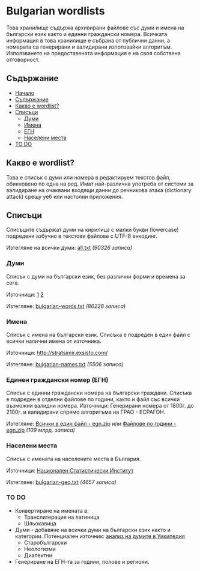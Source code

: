 # Bulgarian wordlists
Това хранилище съдържа архивирани файлове със думи и имена на български език както и единни граждански номера. Всичката информация в това хранилище е събрана от публични данни, а номерата са генерирани и валидирани използвайки алгоритъм. Използването на предоставената информация е на своя собствена отговорност.

## Съдържание
  * [Начало](#Bulgarian-wordlists)
  * [Съдържание](#Съдържание)
  * [Какво е wordlist?](#Какво-е-wordlist)
  * [Списъци](#Списъци)
    * [Думи](#Думи)
    * [Имена](#Имена)
    * [ЕГН](#Единен-граждански-номер-ЕГН)
    * [Населени места](#Населени-места)
  * [TO DO](#to-do)

## Какво е wordlist?
Това е списък с думи или номера в редактируем текстов файл, обикновено по една на ред. Имат най-различна употреба от системи за валидиране на очаквани входящи данни до речникова атака (dictionary attack) срещу уеб или настолни приложения.

## Списъци
Списъците съдържат думи на кирилица с малки букви (lowercase) подредени азбучно в текстови файлове с UTF-8 енкодинг. 

Изтегляне на всички думи: [all.txt](https://github.com/miglen/bulgarian-wordlists/blob/master/wordlists/all.txt?raw=true) *(90326 записа)*

### Думи
Списък с думи на български език, без различни форми и времена за сега.

Източници: [1](https://github.com/vanyog/grammar-bg) [2](https://github.com/titoBouzout/Dictionaries)

Изтегляне: [bulgarian-words.txt](https://github.com/miglen/bulgarian-wordlists/blob/master/wordlists/bulgarian-words.txt?raw=true) *(86228 записа)* 

### Имена
Списък с имена на български език. Списъка е подреден в един файл с всички налични имена от източника.

Източници: http://stratsimir.exsisto.com/

Изтегляне: [bulgarian-names.txt](https://github.com/miglen/bulgarian-wordlists/blob/master/wordlists/bulgarian-names.txt?raw=true) *(5506 записа)*

### Единен граждански номер (ЕГН)
Списък с единни граждански номера на български граждани. Списъка е подреден в отделни файлове по години, както и файл със всички възможни валидни номера.
Източници: Генерирани номера от 1800г. до 2100г. и валидирани спрямо алгоритъма на ГРАО - ЕСРАГОН.

Изтегляне: [Всички в един файл - egn.zip](https://github.com/miglen/bulgarian-wordlists/releases/download/v1.0/egn.zip) или [Файлове по години - egn.zip](https://github.com/miglen/bulgarian-wordlists/releases/download/v1.0/egn-by-years.zip) *(109 млрд. записа)*

### Населени места
Списък с имената на населените места в България.

Източници: [Национален Статистически Институт](www.nsi.bg/nrnm)

Изтегляне: [bulgarian-geo.txt](https://raw.githubusercontent.com/miglen/bulgarian-wordlists/master/wordlists/bulgarian-geo.txt) *(4657 записа)*

### TO DO
 * Конвертиране на имената в:
   * Транслитерация на латиница
   * Шльокавица
 * Думи - добавяне на всички думи на български език както и категории. Потенциален източник: [анализ на думите в Уикипедия](http://nikolay.it/Blog/2011/08/%D0%90%D0%BD%D0%B0%D0%BB%D0%B8%D0%B7-%D0%BD%D0%B0-%D0%B1%D1%8A%D0%BB%D0%B3%D0%B0%D1%80%D1%81%D0%BA%D0%B8%D1%8F-%D0%B5%D0%B7%D0%B8%D0%BA-%D1%87%D1%80%D0%B5%D0%B7-Wikipedia/3)
   * Старобългарски
   * Неологизми
   * Диалектни
  * Генериране на ЕГН-та за години, полове и региони.
